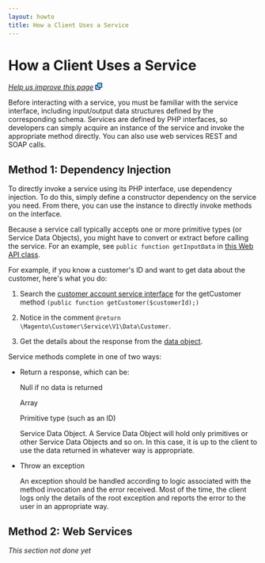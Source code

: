 ```yaml
---
layout: howto
title: How a Client Uses a Service
---
```


# How a Client Uses a Service

<p><a href="https://github.com/magento/devdocs-code-samples/blob/master/svc-how-to-use.md" target="_blank"><em>Help us improve this page</em></a>&nbsp;<img src="images/newWindow.gif"/></p>

Before interacting with a service, you must be familiar with the service interface, including input/output data structures defined by the corresponding schema. Services are defined by PHP interfaces, so developers can simply acquire an instance of the service and invoke the appropriate method directly. You can also use web services REST and SOAP calls.

## Method 1: Dependency Injection

To directly invoke a service using its PHP interface, use dependency injection. To do this, simply define a constructor dependency on the service you need. From there, you can use the instance to directly invoke methods on the interface.

Because a service call typically accepts one or more primitive types (or Service Data Objects), you might have to convert or extract before calling the service. For an example, see `public function getInputData` in <a href="https://github.scm.corp.ebay.com/magento2/magento2/blob/develop/app/code/Magento/Webapi/Controller/ServiceArgsSerializer.php" target="_blank">this Web API class</a>.

For example, if you know a customer's ID and want to get data about the customer, here's what you do:

1. Search the <a href="https://github.com/magento/magento2/blob/master/app/code/Magento/Customer/Service/V1/CustomerAccountServiceInterface.php" target="_blank">customer account service interface</a> for the getCustomer method `(public function getCustomer($customerId);)`

2. 	Notice in the comment `@return \Magento\Customer\Service\V1\Data\Customer`.

3. Get the details about the response from the <a href="https://github.com/magento/magento2/blob/master/app/code/Magento/Customer/Service/V1/Data/Customer.php" target="_blank">data object</a>.

Service methods complete in one of two ways:

 *  Return a response, which can be:

    Null if no data is returned
	
    Array
	
    Primitive type (such as an ID)
	
    Service Data Object. A Service Data Object will hold only primitives or other Service Data Objects and so on. In this case, it is up to the client to use the data returned in whatever way is appropriate.
 
 *  Throw an exception

    An exception should be handled according to logic associated with the method invocation and the error received. Most of the time, the client logs only the details of the root exception and reports the error to the user in an appropriate way.

## Method 2: Web Services

_This section not done yet_


